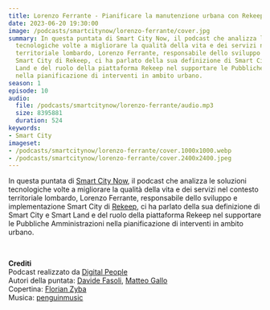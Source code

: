 ```yaml
---
title: Lorenzo Ferrante - Pianificare la manutenzione urbana con Rekeep
date: 2023-06-20 19:30:00
image: /podcasts/smartcitynow/lorenzo-ferrante/cover.jpg
summary: In questa puntata di Smart City Now, il podcast che analizza le soluzioni
  tecnologiche volte a migliorare la qualità della vita e dei servizi nel contesto
  territoriale lombardo, Lorenzo Ferrante, responsabile dello sviluppo e implementazione
  Smart City di Rekeep, ci ha parlato della sua definizione di Smart City e Smart
  Land e del ruolo della piattaforma Rekeep nel supportare le Pubbliche Amministrazioni
  nella pianificazione di interventi in ambito urbano.
season: 1
episode: 10
audio:
  file: /podcasts/smartcitynow/lorenzo-ferrante/audio.mp3
  size: 8395881
  duration: 524
keywords:
- Smart City
imageset:
- /podcasts/smartcitynow/lorenzo-ferrante/cover.1000x1000.webp
- /podcasts/smartcitynow/lorenzo-ferrante/cover.2400x2400.jpeg
---
```


In questa puntata di [Smart City Now](https://www.smartcitynow.it/), il podcast che analizza le soluzioni tecnologiche volte a migliorare la qualità della vita e dei servizi nel contesto territoriale lombardo, Lorenzo Ferrante, responsabile dello sviluppo e implementazione Smart City di [Rekeep](https://www.rekeep.com/), ci ha parlato della sua definizione di Smart City e Smart Land e del ruolo della piattaforma Rekeep nel supportare le Pubbliche Amministrazioni nella pianificazione di interventi in ambito urbano.

<br>

**Crediti**<br>
Podcast realizzato da [Digital People](https://w3id.org/digitalpeople)<br>
Autori della puntata: [Davide Fasoli](https://www.linkedin.com/in/davide-fasoli-2b3246179/), [Matteo Gallo](https://www.linkedin.com/in/matteo-gallo-4a5ab31a8/)<br>
Copertina: [Florian Zyba](https://www.linkedin.com/in/florian-zyba/)<br>
Musica: [penguinmusic](https://pixabay.com/users/penguinmusic-24940186/)